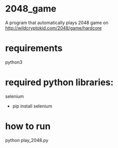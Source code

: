 # 2048_game
A program that automatically plays 2048 game on http://wildcryptokid.com/2048/game/hardcore

# requirements
python3

# required python libraries:
selenium
 - pip install selenium

# how to run
python play_2048.py
